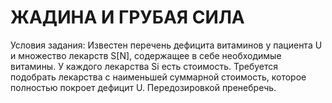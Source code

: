 # ЖАДИНА И ГРУБАЯ СИЛА

 Условия задания:
 Известен перечень дефицита витаминов у пациента U и множество лекарств S[N], содержащее в себе необходимые витамины. У каждого лекарства Si есть стоимость. Требуется подобрать лекарства с наименьшей суммарной стоимость, которое полностью покроет дефицит U. Передозировкой пренебречь.
